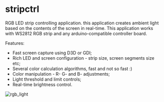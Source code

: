 # stripctrl
RGB LED strip controlling application. this application creates ambient light based on the contents of the screen in real-time. This application works with WS2812 RGB strip and any arduino-compatible controller board.

Features:
- Fast screen capture using D3D or GDI;
- Rich LED and screen configuration - strip size, screen segments size etc;
- Several color calculation algorithms, fast and not so fast :)
- Color manipulation - R- G- and B- adjustments;
- Light threshold and limit controls;
- Real-time brightness control.

![rgb_light](../assets/assets/rgb_light.jpg)
